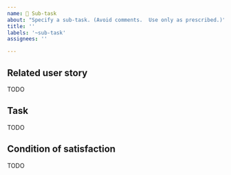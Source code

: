 ```yaml
---
name: 🧩 Sub-task
about: "Specify a sub-task. (Avoid comments.  Use only as prescribed.)"
title: ''
labels: '~sub-task'
assignees: ''

---
```


## Related user story

TODO
<!-- A sub-task always belongs to exactly one story.  The parent user story for this technical sub-task is linked here.  Comment on the parent story, not on this sub-task. -->

## Task

TODO
<!-- What needs to be done. -->

## Condition of satisfaction

TODO
<!-- Describe the conditions of satisfaction that will resolve this issue.  The "definition of done". It is always up to contributors to check their own work.  But especially keep in mind there is no external quality assurance check for sub-tasks.  (Only user stories get automatic external QA.  With sub-tasks, it's up to you.)  -->
